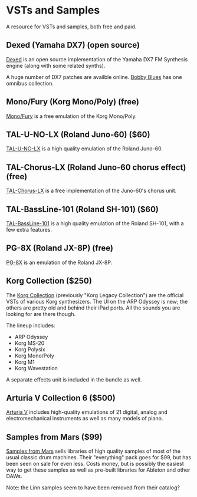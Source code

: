 # VSTs and Samples

A resource for VSTs and samples, both free and paid.

## Dexed (Yamaha DX7) (open source)

[Dexed](https://asb2m10.github.io/dexed/) is an open source implementation of the Yamaha DX7
FM Synthesis engine (along with some related synths).

A huge number of DX7 patches are availble online. [Bobby Blues](http://bobbyblues.recup.ch/yamaha_dx7/dx7_patches.html)
has one omnibus collection.

## Mono/Fury (Korg Mono/Poly) (free)

[Mono/Fury](https://www.fullbucket.de/music/monofury.html) is a free emulation of the Korg Mono/Poly.

## TAL-U-NO-LX (Roland Juno-60) ($60)

[TAL-U-NO-LX](https://tal-software.com/products/tal-u-no-lx) is a high quality emulation of the Roland
Juno-60.

## TAL-Chorus-LX (Roland Juno-60 chorus effect) (free)

[TAL-Chorus-LX](https://tal-software.com/products/tal-chorus-lx) is a free implementation of the Juno-60's chorus unit.

## TAL-BassLine-101 (Roland SH-101) ($60)

[TAL-BassLine-101](https://tal-software.com/products/tal-bassline-101) is a high quality emulation of the
Roland SH-101, with a few extra features.

## PG-8X (Roland JX-8P) (free)

[PG-8X](https://sites.google.com/site/mlvst0/) is an emulation of the Roland JX-8P.

## Korg Collection ($250)

The [Korg Collection](https://www.korg.com/us/products/software/korg_collection/index.php)
(previously "Korg Legacy Collection") are the  official VSTs of various Korg synthesizers. The UI on the
ARP Odyssey is new; the others are pretty old and behind their iPad ports. All the sounds you are
looking for are there though.

The lineup includes:

* ARP Odyssey
* Korg MS-20
* Korg Polysix
* Korg Mono/Poly
* Korg M1
* Korg Wavestation

A separate effects unit is included in the bundle as well.

## Arturia V Collection 6 ($500)

[Arturia V](https://www.arturia.com/products/analog-classics/v-collection/overview) includes
high-quality emulations of 21 digital, analog and electromechanical instruments as well as
many models of piano.

## Samples from Mars ($99)

[Samples from Mars](https://samplesfrommars.com/) sells libraries of high quality samples of
most of the usual classic drum machines. Their "everything" pack goes for $99, but has been
seen on sale for even less. Costs money, but is possibly the easiest way to get these samples
as well as pre-built libraries for Ableton and other DAWs.

Note: the Linn samples seem to have been removed from their catalog?
